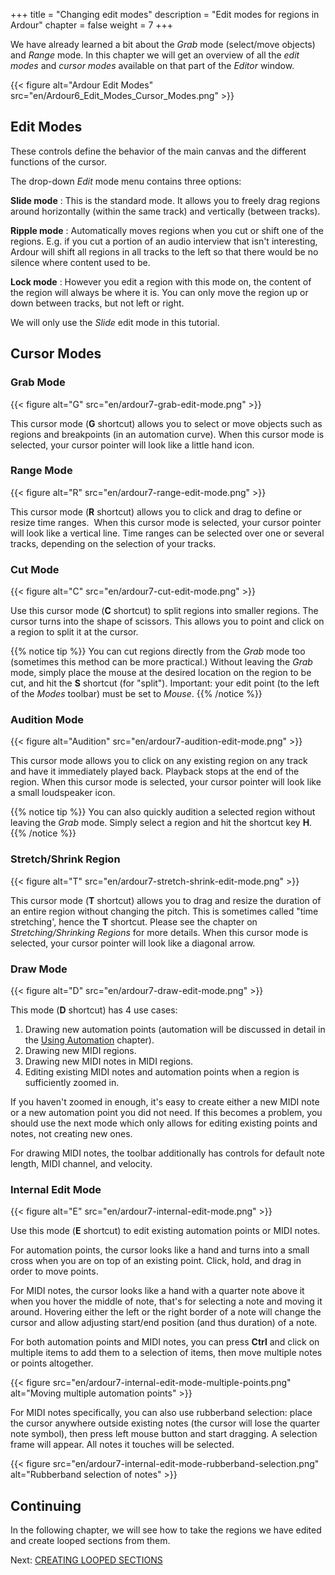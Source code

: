 +++
title = "Changing edit modes"
description = "Edit modes for regions in Ardour"
chapter = false
weight = 7
+++

We have already learned a bit about the _Grab_ mode (select/move objects) and
_Range_ mode. In this chapter we will get an overview of all the _edit modes_
and _cursor modes_ available on that part of the _Editor_ window.

{{< figure alt="Ardour Edit Modes" src="en/Ardour6_Edit_Modes_Cursor_Modes.png" >}}

## Edit Modes

These controls define the behavior of the main canvas and the different
functions of the cursor.

The drop-down _Edit_ mode menu contains three options:

**Slide mode**
: This is the standard mode. It allows you to freely drag regions around
horizontally (within the same track) and vertically (between tracks).

**Ripple mode**
: Automatically moves regions when you cut or shift one of the regions. E.g. if
you cut a portion of an audio interview that isn't interesting, Ardour will
shift all regions in all tracks to the left so that there would be no silence
where content used to be.

**Lock mode**
: However you edit a region with this mode on, the content of the region will
always be where it is. You can only move the region up or down between tracks,
but not left or right.

We will only use the _Slide_ edit mode in this tutorial.

## Cursor Modes
### Grab Mode

{{< figure alt="G" src="en/ardour7-grab-edit-mode.png" >}}

This cursor mode (**G** shortcut) allows you to select or move objects such as
regions and breakpoints (in an automation curve). When this cursor mode is
selected, your cursor pointer will look like a little hand icon.

### Range Mode

{{< figure alt="R" src="en/ardour7-range-edit-mode.png" >}}

This cursor mode (**R** shortcut) allows you to click and drag to define or
resize time ranges.  When this cursor mode is selected, your cursor pointer will
look like a vertical line. Time ranges can be selected over one or several
tracks, depending on the selection of your tracks.

### Cut Mode

{{< figure alt="C" src="en/ardour7-cut-edit-mode.png" >}}

Use this cursor mode (**C** shortcut) to split regions into smaller regions. The
cursor turns into the shape of scissors. This allows you to point and click on a
region to split it at the cursor.

{{% notice tip %}}
You can cut regions directly from the _Grab_ mode too (sometimes this method can
be more practical.) Without leaving the _Grab_ mode, simply place the mouse at
the desired location on the region to be cut, and hit the **S** shortcut (for
"split"). Important: your edit point (to the left of the _Modes_ toolbar) must
be set to _Mouse_.
{{% /notice %}}

### Audition Mode

{{< figure alt="Audition" src="en/ardour7-audition-edit-mode.png" >}}

This cursor mode allows you to click on any existing region on any track and
have it immediately played back. Playback stops at the end of the region. When
this cursor mode is selected, your cursor pointer will look like a small
loudspeaker icon.

{{% notice tip %}}
You can also quickly audition a selected region without leaving the _Grab_ mode.
Simply select a region and hit the shortcut key **H**.
{{% /notice %}}

### Stretch/Shrink Region

{{< figure alt="T" src="en/ardour7-stretch-shrink-edit-mode.png" >}}

This cursor mode (**T** shortcut) allows you to drag and resize the duration of
an entire region without changing the pitch. This is sometimes called "time
stretching', hence the **T** shortcut. Please see the chapter on
_Stretching/Shrinking Regions_ for more details. When this cursor mode is
selected, your cursor pointer will look like a diagonal arrow.

### Draw Mode

{{< figure alt="D" src="en/ardour7-draw-edit-mode.png" >}}

This mode (**D** shortcut) has 4 use cases:

1. Drawing new automation points (automation will be discussed in detail in the
[Using Automation](../../mixing-sessions/using-automation/) chapter).
2. Drawing new MIDI regions.
3. Drawing new MIDI notes in MIDI regions.
4. Editing existing MIDI notes and automation points when a region is
sufficiently zoomed in.

If you haven't zoomed in enough, it's easy to create either a new MIDI note or a
new automation point you did not need. If this becomes a problem, you should use
the next mode which only allows for editing existing points and notes, not
creating new ones.

For drawing MIDI notes, the toolbar additionally has controls for default note
length, MIDI channel, and velocity.

### Internal Edit Mode

{{< figure alt="E" src="en/ardour7-internal-edit-mode.png" >}}

Use this mode (**E** shortcut) to edit existing automation points or MIDI notes.

For automation points, the cursor looks like a hand and turns into a small cross
when you are on top of an existing point. Click, hold, and drag in order to move
points.

For MIDI notes, the cursor looks like a hand with a quarter note above it when
you hover the middle of note, that's for selecting a note and moving it around.
Hovering either the left or the right border of a note will change the cursor
and allow adjusting start/end position (and thus duration) of a note.

For both automation points and MIDI notes, you can press **Ctrl** and click on
multiple items to add them to a selection of items, then move multiple notes or
points altogether.

{{< figure src="en/ardour7-internal-edit-mode-multiple-points.png" alt="Moving multiple automation points" >}}

For MIDI notes specifically, you can also use rubberband selection: place the
cursor anywhere outside existing notes (the cursor will lose the quarter note
symbol), then press left mouse button and start dragging. A selection frame will
appear. All notes it touches will be selected.

{{< figure src="en/ardour7-internal-edit-mode-rubberband-selection.png" alt="Rubberband selection of notes" >}}

## Continuing

In the following chapter, we will see how to take the regions we have
edited and create looped sections from them.

Next: [CREATING LOOPED SECTIONS](../creating-looped-sections)
